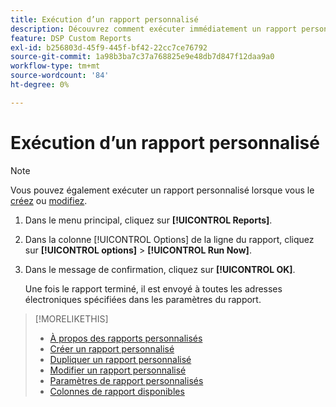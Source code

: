```yaml
---
title: Exécution d’un rapport personnalisé
description: Découvrez comment exécuter immédiatement un rapport personnalisé.
feature: DSP Custom Reports
exl-id: b256803d-45f9-445f-bf42-22cc7ce76792
source-git-commit: 1a98b3ba7c37a768825e9e48db7d847f12daa9a0
workflow-type: tm+mt
source-wordcount: '84'
ht-degree: 0%

---
```


# Exécution d’un rapport personnalisé

>[!NOTE]
>
>Vous pouvez également exécuter un rapport personnalisé lorsque vous le [créez](report-create.md) ou [modifiez](report-edit.md).

1. Dans le menu principal, cliquez sur **[!UICONTROL Reports]**.

1. Dans la colonne [!UICONTROL Options] de la ligne du rapport, cliquez sur **[!UICONTROL options]** > **[!UICONTROL Run Now]**.

1. Dans le message de confirmation, cliquez sur **[!UICONTROL OK]**.

   Une fois le rapport terminé, il est envoyé à toutes les adresses électroniques spécifiées dans les paramètres du rapport.

>[!MORELIKETHIS]
>
>* [À propos des rapports personnalisés](/help/dsp/reports/report-about.md)
>* [Créer un rapport personnalisé](/help/dsp/reports/report-create.md)
>* [Dupliquer un rapport personnalisé](/help/dsp/reports/report-copy.md)
>* [Modifier un rapport personnalisé](/help/dsp/reports/report-edit.md)
>* [Paramètres de rapport personnalisés](/help/dsp/reports/report-settings.md)
>* [Colonnes de rapport disponibles](/help/dsp/reports/report-columns.md)
